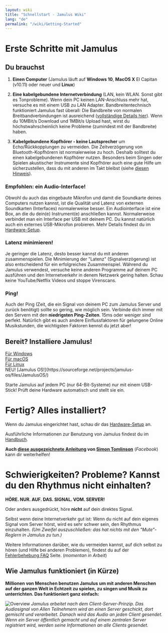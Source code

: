 ```yaml
---
layout: wiki
title: "Schnellstart - Jamulus Wiki"
lang: "de"
permalink: "/wiki/Getting-Started"
---
```


# Erste Schritte mit Jamulus

## Du brauchst

1.  **Einen Computer** (Jamulus läuft auf **Windows 10**, **MacOS X** El Capitan (v10.11) oder neuer und **Linux**)

2.  **Eine kabelgebundene Internetverbindung** (LAN, kein WLAN. Sonst gibt es Tonprobleme). Wenn dein PC keinen LAN-Anschluss mehr hat, versuche es mit einem USB zu LAN Adapter. Bandbreitentechnisch funktioniert Jamulus fast überall: Die Bandbreite von normalen Breitbandverbindungen ist ausreichend ([vollständige Details hier](Quality,-delay-and-network-bandwidth)). Wenn du 10MBit/s Download und 1MBit/s Upload hast, wirst du höchstwahrscheinlich keine Probleme (zumindest mit der Bandbreite) haben.

3.  **Kabelgebundene Kopfhörer - keine Lautsprecher** um Echo/Rückkopplungen zu vermeiden. Die Zeitverzögerung von Bluetooth-Kopfhörern ist normalerweise zu hoch. Deshalb solltest du einen kabelgebundenen Kopfhörer nutzen. Besonders beim Singen oder Spielen akustischer Instrumente sind Kopfhörer auch eine gute Hilfe um sicherzustellen, dass du mit anderen im Takt bleibst (siehe [diesen Hinweis](Getting-Started#schwierigkeiten-probleme-kannst-du-den-rhythmus-nicht-einhalten)).

### Empfohlen: ein Audio-Interface!

Obwohl du auch das eingebaute Mikrofon und damit die Soundkarte deines Computers nutzen kannst, ist die Qualität und Latenz von externen Soundkarten (Interfaces) normalerweise besser. Ein Audiointerface ist eine Box, an die du dein(e) Instrument(e) anschließen kannst. Normalerweise verbindet man ein Interface per USB mit deinem PC. Du kannst natürlich auch ein externes USB-Mikrofon probieren. Mehr Details findest du im [Hardware-Setup](Hardware-Setup).

### Latenz minimieren!

Je geringer die Latenz, desto besser kannst du mit anderen zusammenspielen. Die Minimierung der "Latenz" (Signalverzögerung) ist also entscheidend für ein erfolgreiches Zusammenspiel. Während du Jamulus verwendest, versuche keine anderen Programme auf deinem PC ausführen und den Internetverkehr in denem Netzwerk gering halten. Schau keine YouTube/Netflix Videos und stoppe Virenscans.

### Ping!

Auch der Ping (Zeit, die ein Signal von deinem PC zum Jamulus Server und zurück benötigt) sollte so gering, wie möglich sein. Verbinde dich immer mit den Servern mit den **niedrigsten Ping-Zeiten**. 15ms oder weniger sind perfekt. Natürlich gibt es auch andere Einflussfaktoren für gelungene Online Musikstunden, die wichtigsten Faktoren kennst du jetzt aber!

## Bereit? Installiere Jamulus!

<div class="fx-row-center-xs">
  <div class="fx-col-100-xs fx-col-33-m"><a href="Installation-for-Windows" class="button">Für Windows</a></div>
  <div class="fx-col-100-xs fx-col-33-m"><a href="Installation-for-Macintosh" class="button">Für macOS</a></div>
  <div class="fx-col-100-xs fx-col-33-m"><a href="Installation-for-Linux" class="button">Für Linux</a></div>
</div>
NEU! [Jamulus OS!](https://sourceforge.net/projects/jamulus-os/files/JamulusOS/)

Starte Jamulus auf jedem PC (nur 64-Bit-Systeme) nur mit einem USB-Stick! Prüft deine Hardware automatisch und stellt sie ein.

# Fertig? Alles installiert?

Wenn du Jamulus eingerichtet hast, schau dir das [Hardware-Setup](Hardware-Setup) an.

Ausführliche Informationen zur Benutzung von Jamulus findest du im [Handbuch](https://github.com/corrados/jamulus/blob/master/src/res/homepage/manual.md).

**Auch [diese ausgezeichnete Anleitung](https://www.facebook.com/notes/jamulus-online-musicianssingers-jamming/idiots-guide-to-jamulus-app/510044532903831/) von [Simon Tomlinson](https://www.facebook.com/simon.james.tomlinson?eid=ARBQoY3KcZAtS3pGdLJuqvQTeRSOo4gHdQZT7nNzOt1oPMGgZ4_3GERe-rOyH5PxsSHVYYXjWwcqd71a)** (_Facebook_) kann dir weiterhelfen!

# Schwierigkeiten? Probleme? Kannst du den Rhythmus nicht einhalten?

**HÖRE. NUR. AUF. DAS. SIGNAL. VOM. SERVER!**

Oder anders ausgedrückt, höre **nicht** auf dein direktes Signal.

Selbst wenn deine Internetverkehr gut ist: Wenn du nicht auf dein eigenes Signal vom Server hörst, wird es sehr schwer sein, den Rhythmus einzuhalten.  _(Um Zweifel auszuschließen: das hat nichts mit den "Mute"-Reglern in Jamulus zu tun.)_

Weitere Informationen darüber, wie du vermeiden kannst, auf dich selbst zu hören (und Hilfe bei anderen Problemen), findest du auf der [Fehlerbehebung FAQ](Client-Troubleshooting) Seite. (_momentan in Arbeit_)

## Wie Jamulus funktioniert (in Kürze)

**Millionen von Menschen benutzen Jamulus um mit anderen Menschen auf der ganzen Welt in Echtzeit zu spielen, zu singen und Musik zu unterrichten. Das funktioniert ganz einfach:**

![Overview](https://user-images.githubusercontent.com/4561747/79309764-bd387280-7ef2-11ea-9d81-1e81302525e6.png)
_Jamulus arbeitet nach dem Client-Server-Prinzip. Das Audiosignal von Allen Teilnehmern wird an einen Server geschickt, dort gemischt und verarbeitet. Danach wird das Audio an jeden Client gesendet. Wenn ein Server öffentlich gemacht und auf einem zentralen Server registriert wird, werden seine Informationen an alle Clients gesendet._
